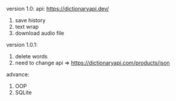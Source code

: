 version 1.0: api: https://dictionaryapi.dev/
1. save history  
2. text wrap
3. download audio file  

version 1.0.1:
1. delete words 
2. need to change api => https://dictionaryapi.com/products/json

advance:
1. OOP
2. SQLite